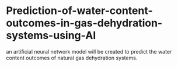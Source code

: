 # Prediction-of-water-content-outcomes-in-gas-dehydration-systems-using-AI
an artificial neural network model will be created to predict the water content outcomes of natural gas dehydration systems. 

